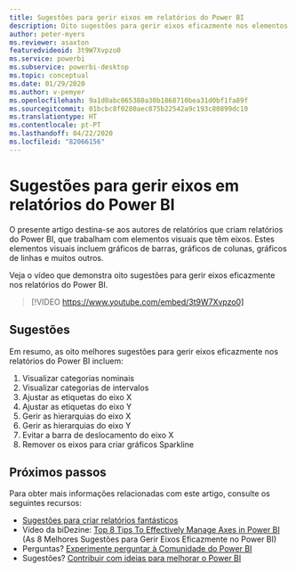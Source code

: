 ```yaml
---
title: Sugestões para gerir eixos em relatórios do Power BI
description: Oito sugestões para gerir eixos eficazmente nos elementos visuais de relatórios do Power BI, no Power BI Desktop ou no serviço Power BI.
author: peter-myers
ms.reviewer: asaxton
featuredvideoid: 3t9W7Xvpzo0
ms.service: powerbi
ms.subservice: powerbi-desktop
ms.topic: conceptual
ms.date: 01/29/2020
ms.author: v-pemyer
ms.openlocfilehash: 9a1d0abc065380a30b1868710bea31d0bf1fa89f
ms.sourcegitcommit: 01bcbc8f0280aec875b22542a9c193c80899dc10
ms.translationtype: HT
ms.contentlocale: pt-PT
ms.lasthandoff: 04/22/2020
ms.locfileid: "82066156"
---
```

# <a name="tips-to-manage-axes-in-power-bi-reports"></a>Sugestões para gerir eixos em relatórios do Power BI

O presente artigo destina-se aos autores de relatórios que criam relatórios do Power BI, que trabalham com elementos visuais que têm eixos. Estes elementos visuais incluem gráficos de barras, gráficos de colunas, gráficos de linhas e muitos outros.

Veja o vídeo que demonstra oito sugestões para gerir eixos eficazmente nos relatórios do Power BI.

> [!VIDEO https://www.youtube.com/embed/3t9W7Xvpzo0]

## <a name="tips"></a>Sugestões

Em resumo, as oito melhores sugestões para gerir eixos eficazmente nos relatórios do Power BI incluem:

1. Visualizar categorias nominais
1. Visualizar categorias de intervalos
1. Ajustar as etiquetas do eixo X
1. Ajustar as etiquetas do eixo Y
1. Gerir as hierarquias do eixo X
1. Gerir as hierarquias do eixo Y
1. Evitar a barra de deslocamento do eixo X
1. Remover os eixos para criar gráficos Sparkline

## <a name="next-steps"></a>Próximos passos

Para obter mais informações relacionadas com este artigo, consulte os seguintes recursos:

- [Sugestões para criar relatórios fantásticos](../desktop-tips-and-tricks-for-creating-reports.md)
- Vídeo da biDezine: [Top 8 Tips To Effectively Manage Axes in Power BI](https://www.youtube.com/watch?v=3t9W7Xvpzo0) (As 8 Melhores Sugestões para Gerir Eixos Eficazmente no Power BI)
- Perguntas? [Experimente perguntar à Comunidade do Power BI](https://community.powerbi.com/)
- Sugestões? [Contribuir com ideias para melhorar o Power BI](https://ideas.powerbi.com)
